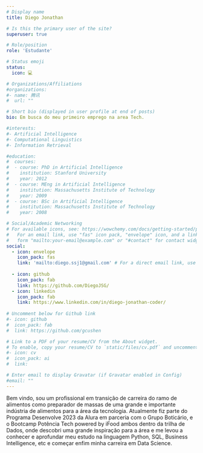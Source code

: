 ```yaml
---
# Display name
title: Diego Jonathan

# Is this the primary user of the site?
superuser: true

# Role/position
role: 'Estudante'

# Status emoji
status: 
  icon: 💻

# Organizations/Affiliations
#organizations:
#- name: 腾讯
#  url: ""

# Short bio (displayed in user profile at end of posts)
bio: Em busca do meu primeiro emprego na area Tech.

#interests:
#- Artificial Intelligence
#- Computational Linguistics
#- Information Retrieval

#education:
#  courses:
#  - course: PhD in Artificial Intelligence
#    institution: Stanford University
#    year: 2012
#  - course: MEng in Artificial Intelligence
#    institution: Massachusetts Institute of Technology
#    year: 2009
#  - course: BSc in Artificial Intelligence
#    institution: Massachusetts Institute of Technology
#    year: 2008

# Social/Academic Networking
# For available icons, see: https://wowchemy.com/docs/getting-started/page-builder/#icons
#   For an email link, use "fas" icon pack, "envelope" icon, and a link in the
#   form "mailto:your-email@example.com" or "#contact" for contact widget.
social:
  - icon: envelope
    icon_pack: fas
    link: 'mailto:diego.ssj1@gmail.com' # For a direct email link, use "mailto:test@example.org".
  
  - icon: github
    icon_pack: fab
    link: https://github.com/DiegoJSG/
  - icon: linkedin
    icon_pack: fab
    link: https://www.linkedin.com/in/diego-jonathan-coder/
  
# Uncomment below for Github link
#- icon: github
#  icon_pack: fab
#  link: https://github.com/gcushen

# Link to a PDF of your resume/CV from the About widget.
# To enable, copy your resume/CV to `static/files/cv.pdf` and uncomment the lines below.
#- icon: cv
#  icon_pack: ai
#  link: 

# Enter email to display Gravatar (if Gravatar enabled in Config)
#email: ""
---
```


Bem vindo, sou um profissional em transição de carreira do ramo de alimentos como preparador de massas de uma grande e importante indústria de alimentos para a área da tecnologia.
Atualmente fiz parte do Programa Desenvolve 2023 da Alura em parceria com o Grupo Boticário, e o Bootcamp Potência Tech powered by iFood ambos dentro da trilha de Dados, onde descobri uma grande inspiração para a área e me levou a conhecer e aprofundar meu estudo na linguagem Python, SQL, Business Intelligence, etc e começar enfim minha carreira em Data Science.


